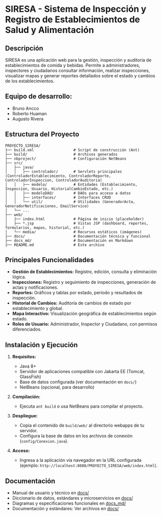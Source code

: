 # SIRESA - Sistema de Inspección y Registro de Establecimientos de Salud y Alimentación

## Descripción

SIRESA es una aplicación web para la gestión, inspección y auditoría de establecimientos de comida y bebidas. Permite a administradores, inspectores y ciudadanos consultar información, realizar inspecciones, visualizar mapas y generar reportes detallados sobre el estado y cambios de los establecimientos.

## Equipo de desarrollo:
   - Bruno Ancco
   - Roberto Huaman
   - Augusto Rivera

## Estructura del Proyecto

```
PROYECTO_SIRESA/
├── build.xml                  # Script de construcción (Ant)
├── build/                     # Archivos generados
├── nbproject/                 # Configuración NetBeans
├── src/
│   ├── java/
│   │   ├── controlador/       # Servlets principales (ControladorEstablecimiento, ControladorReporte, ControladorInspeccion, ControladorAuditoria)
│   │   ├── modelo/            # Entidades (Establecimiento, Inspeccion, Usuario, HistorialCambioEstado, etc.)
│   │   ├── modeloDAO/         # DAOs para acceso a datos
│   │   ├── interfaces/        # Interfaces CRUD
│   │   └── util/              # Utilidades (GeneradorActa, GeneradorNotificaciones, EmailService)
│   └── ...
├── web/
│   ├── index.html             # Página de inicio (placeholder)
│   ├── *.jsp                  # Vistas JSP (dashboard, reportes, formularios, mapas, historial, etc.)
│   └── media/                 # Recursos estáticos (imágenes)
├── docs/                      # Documentación técnica y funcional
├── docs_md/                   # Documentación en Markdown
├── README.md                  # Este archivo
```

## Principales Funcionalidades

- **Gestión de Establecimientos:** Registro, edición, consulta y eliminación lógica.
- **Inspecciones:** Registro y seguimiento de inspecciones, generación de actas y notificaciones.
- **Reportes:** Gráficos y tablas por estado, periodo y resultados de inspección.
- **Historial de Cambios:** Auditoría de cambios de estado por establecimiento y global.
- **Mapa Interactivo:** Visualización geográfica de establecimientos según estado.
- **Roles de Usuario:** Administrador, Inspector y Ciudadano, con permisos diferenciados.

## Instalación y Ejecución

1. **Requisitos:**
   - Java 8+
   - Servidor de aplicaciones compatible con Jakarta EE (Tomcat, GlassFish)
   - Base de datos configurada (ver documentación en `docs/`)
   - NetBeans (opcional, para desarrollo)

2. **Compilación:**
   - Ejecuta `ant build` o usa NetBeans para compilar el proyecto.

3. **Despliegue:**
   - Copia el contenido de `build/web/` al directorio webapps de tu servidor.
   - Configura la base de datos en los archivos de conexión (`config/Conexion.java`).

4. **Acceso:**
   - Ingresa a la aplicación vía navegador en la URL configurada (ejemplo: `http://localhost:8080/PROYECTO_SIRESA/web/index.html`).

## Documentación

- Manual de usuario y técnico en [docs/](docs/)
- Diccionario de datos, estándares y microservicios en [docs/](docs/)
- Diagramas y especificaciones funcionales en [docs_md/](docs_md/)
- Documentación y estándares: Ver archivos en [docs/](docs/)